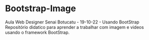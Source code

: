 # Bootstrap-Image
Aula Web Designer Senai Botucatu - 19-10-22 - Usando BootStrap
Repositório didatico para aprender a trabalhar com imagem e videos usando o framework BootStrap.
